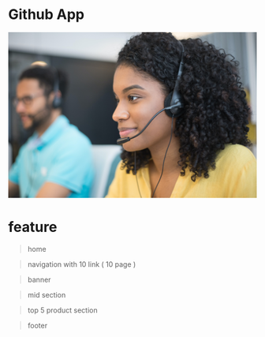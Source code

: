 # Github App

![semple](src/image/img1.jpg.jpg)

# feature

> home 

> navigation with 10 link ( 10 page )

> banner 

> mid section 

> top 5 product section 

> footer

